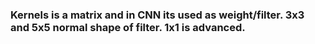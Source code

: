 ### Kernels is a matrix and in CNN its used as weight/filter. 3x3 and 5x5 normal shape of filter. 1x1 is advanced.
